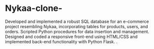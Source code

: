 # Nykaa-clone-
Developed and implemented a robust SQL database for an e-commerce project resembling Nykaa, incorporating tables for products, users, and orders. Scripted Python procedures for data insertion and management. Designed and coded a responsive front-end using HTML/CSS and implemented back-end functionality with Python Flask. .
